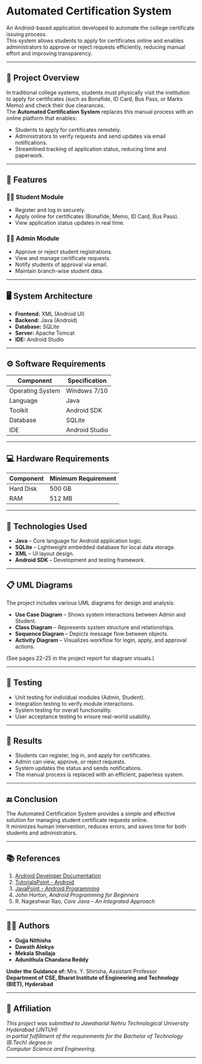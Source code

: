 # Automated Certification System

An Android-based application developed to automate the college certificate issuing process.  
This system allows students to apply for certificates online and enables administrators to approve or reject requests efficiently, reducing manual effort and improving transparency.

---

## 📘 Project Overview

In traditional college systems, students must physically visit the institution to apply for certificates (such as Bonafide, ID Card, Bus Pass, or Marks Memo) and check their due clearances.  
The **Automated Certification System** replaces this manual process with an online platform that enables:

- Students to apply for certificates remotely.  
- Administrators to verify requests and send updates via email notifications.  
- Streamlined tracking of application status, reducing time and paperwork.

---

## 🧩 Features

### 👨‍🎓 Student Module
- Register and log in securely.
- Apply online for certificates (Bonafide, Memo, ID Card, Bus Pass).
- View application status updates in real time.

### 🧑‍💼 Admin Module
- Approve or reject student registrations.
- View and manage certificate requests.
- Notify students of approval via email.
- Maintain branch-wise student data.

---

## 🖥️ System Architecture

- **Frontend:** XML (Android UI)
- **Backend:** Java (Android)
- **Database:** SQLite
- **Server:** Apache Tomcat
- **IDE:** Android Studio

---

## ⚙️ Software Requirements

| Component | Specification |
|------------|----------------|
| Operating System | Windows 7/10 |
| Language | Java |
| Toolkit | Android SDK |
| Database | SQLite |
| IDE | Android Studio |

---

## 💻 Hardware Requirements

| Component | Minimum Requirement |
|------------|----------------------|
| Hard Disk | 500 GB |
| RAM | 512 MB |

---

## 🧠 Technologies Used

- **Java** – Core language for Android application logic.  
- **SQLite** – Lightweight embedded database for local data storage.  
- **XML** – UI layout design.  
- **Android SDK** – Development and testing framework.

---

## 📋 UML Diagrams

The project includes various UML diagrams for design and analysis:
- **Use Case Diagram** – Shows system interactions between Admin and Student.  
- **Class Diagram** – Represents system structure and relationships.  
- **Sequence Diagram** – Depicts message flow between objects.  
- **Activity Diagram** – Visualizes workflow for login, apply, and approval actions.

(See pages 22–25 in the project report for diagram visuals.)

---

## 🧪 Testing

- Unit testing for individual modules (Admin, Student).  
- Integration testing to verify module interactions.  
- System testing for overall functionality.  
- User acceptance testing to ensure real-world usability.

---

## 🏁 Results

- Students can register, log in, and apply for certificates.  
- Admin can view, approve, or reject requests.  
- System updates the status and sends notifications.  
- The manual process is replaced with an efficient, paperless system.

---

## 🔚 Conclusion

The Automated Certification System provides a simple and effective solution for managing student certificate requests online.  
It minimizes human intervention, reduces errors, and saves time for both students and administrators.

---

## 📚 References

1. [Android Developer Documentation](https://developer.android.com)
2. [TutorialsPoint - Android](https://www.tutorialspoint.com/android)
3. [JavaPoint - Android Programming](https://www.javatpoint.com/android-tutorial)
4. John Horton, *Android Programming for Beginners*
5. R. Nageshwar Rao, *Core Java – An Integrated Approach*

---

## 👩‍💻 Authors

- **Gujja Nithisha**
- **Dawath Alekya**
- **Mekala Shailaja**
- **Adunithula Chandana Reddy**

**Under the Guidance of:** Mrs. Y. Shirisha, Assistant Professor  
**Department of CSE, Bharat Institute of Engineering and Technology (BIET), Hyderabad**

---

## 🏫 Affiliation

*This project was submitted to Jawaharlal Nehru Technological University Hyderabad (JNTUH)  
in partial fulfillment of the requirements for the Bachelor of Technology (B.Tech) degree in  
Computer Science and Engineering.*

---

